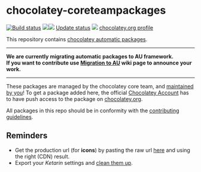 chocolatey-coreteampackages
===========================

[![Build status](https://ci.appveyor.com/api/projects/status/tugg0i6x1hlq9lpg?svg=true)](https://ci.appveyor.com/project/chocolatey/chocolatey-coreteampackages)
[![](http://transparent-favicon.info/favicon.ico)](#)[![](http://transparent-favicon.info/favicon.ico)](#)
[Update status](http://gep13.me/choco-au)
[![](http://transparent-favicon.info/favicon.ico)](#)
[chocolatey.org profile](https://chocolatey.org/profiles/chocolatey)

This repository contains [chocolatey automatic packages](https://chocolatey.org/docs/automatic-packages).

---

**We are currently migrating automatic packages to AU framework.   
If you want to contribute use [Migration to AU]( https://github.com/chocolatey/chocolatey-coreteampackages/wiki/Migration-to-AU) wiki page to announce your work.**

---

These packages are managed by the chocolatey core team, and [maintained by you](https://github.com/chocolatey/chocolatey-coreteampackages/wiki/Contributing-guidelines)! To get a package added here, the official [Chocolatey Account](http://chocolatey.org/profiles/chocolatey) has to have push access to the package on [chocolatey.org](http://chocolatey.org).

All packages in this repo should be in conformity with the [contributing guidelines](https://github.com/chocolatey/chocolatey-coreteampackages/wiki/Contributing-guidelines).

Reminders
---------

* Get the production url (for **icons**) by pasting the raw url [here](https://rawgit.com/) and using the right (CDN) result.
* Export your _Ketarin_ settings and [clean them up](https://github.com/chocolatey/chocolatey-coreteampackages/tree/master/bin).
